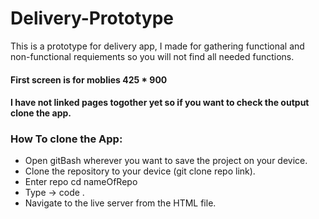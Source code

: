 # Delivery-Prototype
This is a prototype for delivery app, I made for gathering functional and non-functional requiements so you will not find all needed functions.

#### First screen is for moblies 425 * 900

#### I have not linked pages togother yet so if you want to check the output clone the app. 
 
### How To clone the App:
- Open gitBash wherever you want to save the project on your device.
- Clone the repository to your device (git clone repo link).
- Enter repo cd nameOfRepo
- Type -> code .
- Navigate to the live server from the HTML file.
